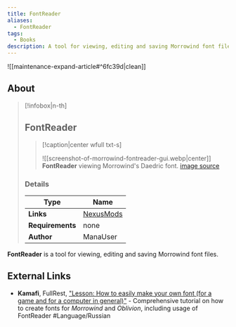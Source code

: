 ```yaml
---
title: FontReader
aliases:
  - FontReader
tags:
  - Books
description: A tool for viewing, editing and saving Morrowind font files.
---
```



![[maintenance-expand-article#^6fc39d|clean]]

## About

> [!infobox|n-th]
> 
> ## FontReader
> 
> > [!caption|center wfull txt-s]
> > 
> > ![[screenshot-of-morrowind-fontreader-gui.webp|center]]
> > **FontReader** viewing Morrowind's Daedric font.
> > [image source](https://staticdelivery.nexusmods.com/mods/100/images/52999/52999-1685595726-273697787.png)
> 
> ### Details
> 
> | Type | Name |
> | --- | --- |
> | **Links** | [NexusMods](https://www.nexusmods.com/morrowind/mods/52999) |
> | **Requirements** | none |
> | **Author** | ManaUser |

**FontReader** is a tool for viewing, editing and saving Morrowind font files.

## External Links

- **Kamafi**, FullRest, ["Lesson: How to easily make your own font (for a game and for a computer in general)"](https://www.fullrest.ru/blogs/font_tutorial) - Comprehensive tutorial on how to create fonts for _Morrowind_ and _Oblivion_, including usage of FontReader #Language/Russian